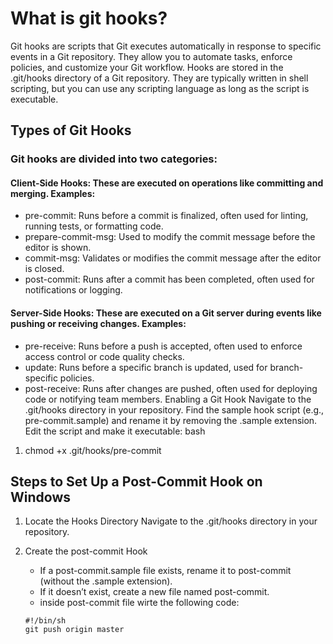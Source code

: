 # What is git hooks?
Git hooks are scripts that Git executes automatically in response to specific events in a Git repository. They allow you to automate tasks, enforce policies, and customize your Git workflow.
Hooks are stored in the .git/hooks directory of a Git repository. They are typically written in shell scripting, but you can use any scripting language as long as the script is executable.

## Types of Git Hooks
### Git hooks are divided into two categories:

#### Client-Side Hooks: These are executed on operations like committing and merging. Examples:

* pre-commit: Runs before a commit is finalized, often used for linting, running tests, or formatting code.
* prepare-commit-msg: Used to modify the commit message before the editor is shown.
* commit-msg: Validates or modifies the commit message after the editor is closed.
* post-commit: Runs after a commit has been completed, often used for notifications or logging.

#### Server-Side Hooks: These are executed on a Git server during events like pushing or receiving changes. Examples:

* pre-receive: Runs before a push is accepted, often used to enforce access control or code quality checks.
* update: Runs before a specific branch is updated, used for branch-specific policies.
* post-receive: Runs after changes are pushed, often used for deploying code or notifying team members.
Enabling a Git Hook
Navigate to the .git/hooks directory in your repository.
Find the sample hook script (e.g., pre-commit.sample) and rename it by removing the .sample extension.
Edit the script and make it executable:
bash
  
1. chmod +x .git/hooks/pre-commit

## Steps to Set Up a Post-Commit Hook on Windows

1. Locate the Hooks Directory Navigate to the .git/hooks directory in your repository.

2. Create the post-commit Hook

    * If a post-commit.sample file exists, rename it to post-commit (without the .sample extension).
    * If it doesn’t exist, create a new file named post-commit.
    * inside post-commit file wirte the following code:
     ``` 
     #!/bin/sh
     git push origin master




